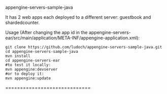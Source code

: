 appengine-servers-sample-java


It has 2 web apps each deployed to a different server: guestbook and shardedcounter.

Usage (After changing the app id in the appengine-servers-ear/src/main/application/META-INF/appengine-application.xml):

    git clone https://github.com/ludoch/appengine-servers-sample-java.git
    cd appengine-servers-sample-java
    mvn install
    cd appengine-servers-ear
    #to test it locally:
    mvn appengine:devserver
    #or to deploy it:
    mvn appengine:update

=============================
